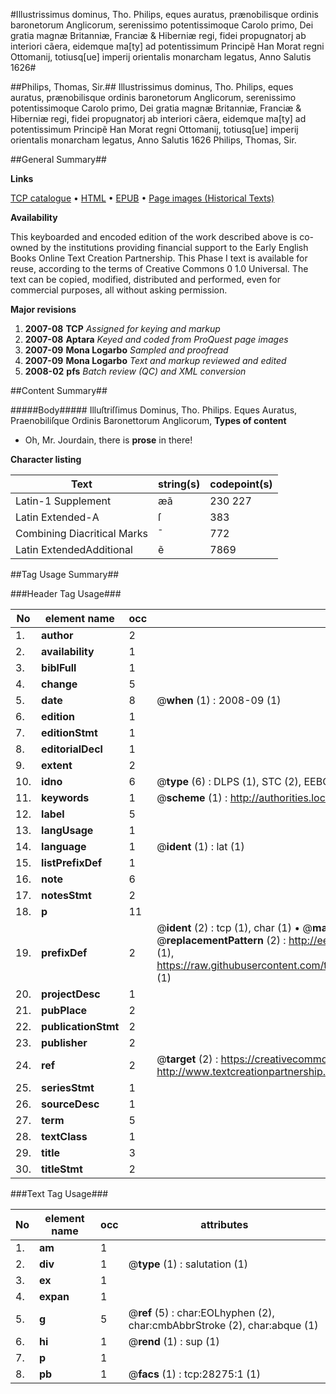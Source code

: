 #Illustrissimus dominus, Tho. Philips, eques auratus, prænobilisque ordinis baronetorum Anglicorum, serenissimo potentissimoque Carolo primo, Dei gratia magnæ Britanniæ, Franciæ & Hiberniæ regi, fidei propugnatorj ab interiori cãera, eidemque ma[ty] ad potentissimum Principẽ Han Morat regni Ottomanij, totiusq[ue] imperij orientalis monarcham legatus, Anno Salutis 1626#

##Philips, Thomas, Sir.##
Illustrissimus dominus, Tho. Philips, eques auratus, prænobilisque ordinis baronetorum Anglicorum, serenissimo potentissimoque Carolo primo, Dei gratia magnæ Britanniæ, Franciæ & Hiberniæ regi, fidei propugnatorj ab interiori cãera, eidemque ma[ty] ad potentissimum Principẽ Han Morat regni Ottomanij, totiusq[ue] imperij orientalis monarcham legatus, Anno Salutis 1626
Philips, Thomas, Sir.

##General Summary##

**Links**

[TCP catalogue](http://www.ota.ox.ac.uk/tcp/)  • 
[HTML](http://tei.it.ox.ac.uk/tcp/Texts-HTML/free/A09/A09573.html)  • 
[EPUB](http://tei.it.ox.ac.uk/tcp/Texts-EPUB/free/A09/A09573.epub) • 
[Page images (Historical Texts)](https://data.historicaltexts.jisc.ac.uk/view?pubId=eebo-33143180e&pageId=eebo-33143180e-28275-1)

**Availability**

This keyboarded and encoded edition of the
	       work described above is co-owned by the institutions
	       providing financial support to the Early English Books
	       Online Text Creation Partnership. This Phase I text is
	       available for reuse, according to the terms of Creative
	       Commons 0 1.0 Universal. The text can be copied,
	       modified, distributed and performed, even for
	       commercial purposes, all without asking permission.

**Major revisions**

1. __2007-08__ __TCP__ *Assigned for keying and markup*
1. __2007-08__ __Aptara__ *Keyed and coded from ProQuest page images*
1. __2007-09__ __Mona Logarbo__ *Sampled and proofread*
1. __2007-09__ __Mona Logarbo__ *Text and markup reviewed and edited*
1. __2008-02__ __pfs__ *Batch review (QC) and XML conversion*

##Content Summary##

#####Body#####
Illuſtriſſimus Dominus, Tho. Philips. Eques
Auratus, Praenobiliſque Ordinis Baronettorum
Anglicorum,
**Types of content**

  * Oh, Mr. Jourdain, there is **prose** in there!

**Character listing**


|Text|string(s)|codepoint(s)|
|---|---|---|
|Latin-1 Supplement|æã|230 227|
|Latin Extended-A|ſ|383|
|Combining             Diacritical Marks|̄|772|
|Latin ExtendedAdditional|ẽ|7869|

##Tag Usage Summary##

###Header Tag Usage###

|No|element name|occ|attributes|
|---|---|---|---|
|1.|__author__|2||
|2.|__availability__|1||
|3.|__biblFull__|1||
|4.|__change__|5||
|5.|__date__|8| @__when__ (1) : 2008-09 (1)|
|6.|__edition__|1||
|7.|__editionStmt__|1||
|8.|__editorialDecl__|1||
|9.|__extent__|2||
|10.|__idno__|6| @__type__ (6) : DLPS (1), STC (2), EEBO-CITATION (1), OCLC (1), VID (1)|
|11.|__keywords__|1| @__scheme__ (1) : http://authorities.loc.gov/ (1)|
|12.|__label__|5||
|13.|__langUsage__|1||
|14.|__language__|1| @__ident__ (1) : lat (1)|
|15.|__listPrefixDef__|1||
|16.|__note__|6||
|17.|__notesStmt__|2||
|18.|__p__|11||
|19.|__prefixDef__|2| @__ident__ (2) : tcp (1), char (1)  •  @__matchPattern__ (2) : ([0-9\-]+):([0-9IVX]+) (1), (.+) (1)  •  @__replacementPattern__ (2) : http://eebo.chadwyck.com/downloadtiff?vid=$1&page=$2 (1), https://raw.githubusercontent.com/textcreationpartnership/Texts/master/tcpchars.xml#$1 (1)|
|20.|__projectDesc__|1||
|21.|__pubPlace__|2||
|22.|__publicationStmt__|2||
|23.|__publisher__|2||
|24.|__ref__|2| @__target__ (2) : https://creativecommons.org/publicdomain/zero/1.0/ (1), http://www.textcreationpartnership.org/docs/. (1)|
|25.|__seriesStmt__|1||
|26.|__sourceDesc__|1||
|27.|__term__|5||
|28.|__textClass__|1||
|29.|__title__|3||
|30.|__titleStmt__|2||


###Text Tag Usage###

|No|element name|occ|attributes|
|---|---|---|---|
|1.|__am__|1||
|2.|__div__|1| @__type__ (1) : salutation (1)|
|3.|__ex__|1||
|4.|__expan__|1||
|5.|__g__|5| @__ref__ (5) : char:EOLhyphen (2), char:cmbAbbrStroke (2), char:abque (1)|
|6.|__hi__|1| @__rend__ (1) : sup (1)|
|7.|__p__|1||
|8.|__pb__|1| @__facs__ (1) : tcp:28275:1 (1)|

